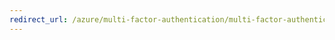 ```yaml
---
redirect_url: /azure/multi-factor-authentication/multi-factor-authentication-get-started-adfs-cloud
---
```

